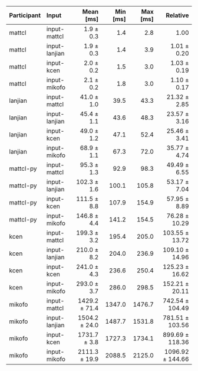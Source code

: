 | Participant | Input | Mean [ms] | Min [ms] | Max [ms] | Relative |
|:---|:---|---:|---:|---:|---:|
| mattcl | input-mattcl | 1.9 ± 0.3 | 1.4 | 2.8 | 1.00 |
| mattcl | input-lanjian | 1.9 ± 0.3 | 1.4 | 3.9 | 1.01 ± 0.20 |
| mattcl | input-kcen | 2.0 ± 0.2 | 1.5 | 3.0 | 1.03 ± 0.19 |
| mattcl | input-mikofo | 2.1 ± 0.2 | 1.8 | 3.0 | 1.10 ± 0.17 |
| lanjian | input-mattcl | 41.0 ± 1.0 | 39.5 | 43.3 | 21.32 ± 2.85 |
| lanjian | input-lanjian | 45.4 ± 1.1 | 43.6 | 48.3 | 23.57 ± 3.16 |
| lanjian | input-kcen | 49.0 ± 1.2 | 47.1 | 52.4 | 25.46 ± 3.41 |
| lanjian | input-mikofo | 68.9 ± 1.1 | 67.3 | 72.0 | 35.77 ± 4.74 |
| mattcl-py | input-mattcl | 95.3 ± 1.3 | 92.9 | 98.3 | 49.49 ± 6.55 |
| mattcl-py | input-lanjian | 102.3 ± 1.6 | 100.1 | 105.8 | 53.17 ± 7.04 |
| mattcl-py | input-kcen | 111.5 ± 8.8 | 107.9 | 154.9 | 57.95 ± 8.89 |
| mattcl-py | input-mikofo | 146.8 ± 4.4 | 141.2 | 154.5 | 76.28 ± 10.29 |
| kcen | input-mattcl | 199.3 ± 3.2 | 195.4 | 205.0 | 103.55 ± 13.72 |
| kcen | input-lanjian | 210.0 ± 8.2 | 204.0 | 236.9 | 109.10 ± 14.96 |
| kcen | input-kcen | 241.0 ± 4.3 | 236.6 | 250.4 | 125.23 ± 16.62 |
| kcen | input-mikofo | 293.0 ± 3.7 | 286.0 | 298.5 | 152.21 ± 20.11 |
| mikofo | input-mattcl | 1429.2 ± 71.4 | 1347.0 | 1476.7 | 742.54 ± 104.49 |
| mikofo | input-lanjian | 1504.2 ± 24.0 | 1487.7 | 1531.8 | 781.51 ± 103.56 |
| mikofo | input-kcen | 1731.7 ± 3.8 | 1727.3 | 1734.1 | 899.69 ± 118.36 |
| mikofo | input-mikofo | 2111.3 ± 19.9 | 2088.5 | 2125.0 | 1096.92 ± 144.66 |
